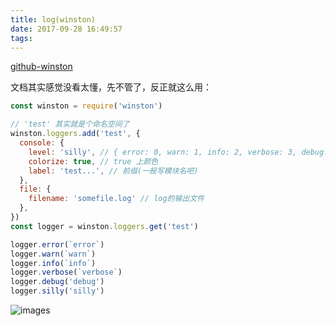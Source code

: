 ```yaml
---
title: log(winston)
date: 2017-09-28 16:49:57
tags:
---
```

[github-winston](https://github.com/winstonjs/winston)

文档其实感觉没看太懂，先不管了，反正就这么用：
``` js
const winston = require('winston')

// 'test' 其实就是个命名空间了 
winston.loggers.add('test', {
  console: {
    level: 'silly', // { error: 0, warn: 1, info: 2, verbose: 3, debug: 4, silly: 5 }
    colorize: true, // true 上颜色
    label: 'test...', // 前缀(一般写模块名吧)
  },
  file: {
    filename: 'somefile.log' // log的输出文件
  },
})
const logger = winston.loggers.get('test')

logger.error(`error`)
logger.warn(`warn`)
logger.info(`info`)
logger.verbose(`verbose`)
logger.debug('debug')
logger.silly('silly')
```
![images](http://oifogbmox.bkt.clouddn.com/170928-1.png)